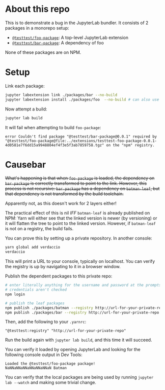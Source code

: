 # About this repo

This is to demonstrate a bug in the JupyterLab bundler. It consists of 2
packages in a monorepo setup:

 - [`@testtest/foo-package`](./packages/foo): A top-level JupyterLab extension
 - [`@testtest/bar-package`](./packages/bar): A dependency of foo

None of these packages are on NPM.

# Setup

Link each package:

```bash
jupyter labextension link ./packages/bar --no-build
jupyter labextension install ./packages/foo  --no-build # can also use link
```

Now attempt a build:

```bash
jupyter lab build
```

It will fail when attempting to build `foo-package`:

```
error Couldn't find package "@testtest/bar-package@0.0.1" required by "@testtest/foo-package@file:../extensions/testtest-foo-package-0.0.1-4d0581e7f6dd15a9948804ef4f3e5f3ab7859758.tgz" on the "npm" registry.
```

# Causebar

~~What's happening is that when `foo-package` is loaded, the dependency on
`bar-package` is correctly transformed to point to the link. However, this
process is not recursive: `bar-package` has a dependency on `batman-leaf`, but
that dependency is not transformed by the build toolchain.~~

Apparently not, as this doesn't work for 2 layers either!

The practical effect of this is nil *IFF* `batman-leaf` is already published on
NPM: Yarn will either see that the linked version is newer (by versioning) or it
will flatten the tree to point to the linked version. However, if `batman-leaf`
is not on a registry, the build fails.

You can prove this by setting up a private repository. In another console:

```bash
yarn global add verdaccio
verdaccio
```

This will print a URL to your console, typically on localhost. You can verify
the registry is up by navigating to it in a browser window.

Publish the dependent packages to this private repo:

```bash
# enter literally anything for the username and password at the prompts, the
# credentials aren't checked
npm login

# publish the leaf packages
npm publish ./packages/batman --registry http://url-for-your-private-repo
npm publish ./packages/bar --registry http://url-for-your-private-repo
```

Then, add the following to your `.yarnrc`:

```yarnrc
"@testtest:registry" "http://url-for-your-private-repo"
```

Run the build again with `jupyter lab build`, and this time it will succeed.

You can verify it loaded by opening JupyterLab and looking for the following
console output in Dev Tools:

```
Loaded the @testtest/foo-package package!
NaNNaNNaNNaNNaNNaNNaN Batman
```

You can verify that the local packages are being used by running
`jupyter lab --watch` and making some trivial change.

